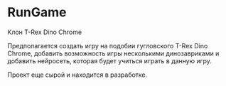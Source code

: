 # RunGame
Клон T-Rex Dino Chrome

Предполагается создать игру на подобии гугловского T-Rex Dino Chrome,
добавить возможность игры несколькими динозавриками и
добавить нейросеть, которая будет учиться играть в данную игру.

Проект еще сырой и находится в разработке.